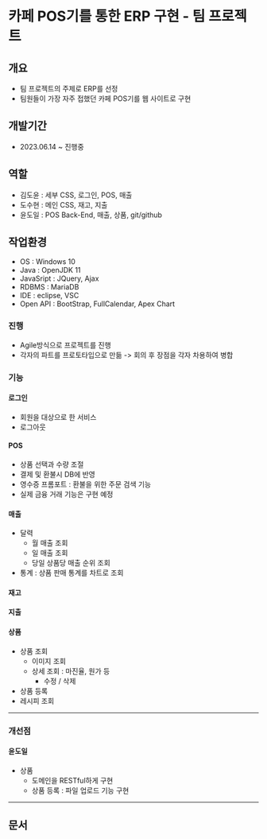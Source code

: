 # 카페 POS기를 통한 ERP 구현 - 팀 프로젝트

## 개요
- 팀 프로젝트의 주제로 ERP를 선정
- 팀원들이 가장 자주 접했던 카페 POS기를 웹 사이트로 구현

## 개발기간
- 2023.06.14 ~ 진행중

## 역할
- 김도윤 : 세부 CSS, 로그인, POS, 매출
- 도수현 : 메인 CSS, 재고, 지출
- 윤도일 : POS Back-End, 매출, 상품, git/github 

## 작업환경
- OS : Windows 10
- Java : OpenJDK 11
- JavaSript : JQuery, Ajax
- RDBMS : MariaDB
- IDE : eclipse, VSC
- Open API : BootStrap, FullCalendar, Apex Chart

### 진행
- Agile방식으로 프로젝트를 진행
- 각자의 파트를 프로토타입으로 만듦 -> 회의 후 장점을 각자 차용하여 병합

### 기능
#### 로그인
- 회원을 대상으로 한 서비스
- 로그아웃

#### POS
- 상품 선택과 수량 조절
- 결제 및 환불시 DB에 반영
- 영수증 프롬포트 : 환불을 위한 주문 검색 기능
- 실제 금융 거래 기능은 구현 예정

#### 매출
- 달력
  - 월 매출 조회
  - 일 매출 조회
  - 당일 상품당 매출 순위 조회
- 통계 : 상품 판매 통계를 차트로 조회
  
#### 재고
#### 지출
#### 상품
- 상품 조회
  - 이미지 조회
  - 상세 조회 : 마진율, 원가 등
    - 수정 / 삭제
- 상품 등록
- 레시피 조회

---
### 개선점
#### 윤도일
- 상품
  - 도메인을 RESTful하게 구현
  - 상품 등록 : 파일 업로드 기능 구현

---
## 문서
